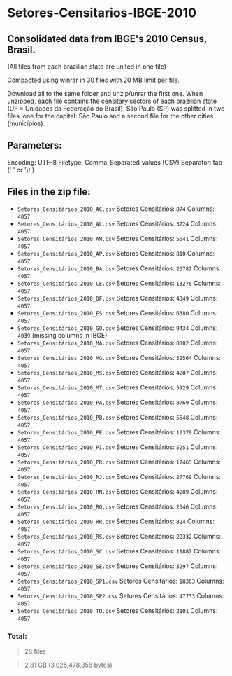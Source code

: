 # Setores-Censitarios-IBGE-2010

## Consolidated data from IBGE's 2010 Census, Brasil.
(All files from each brazilian state are united in one file)

Compacted using winrar in 30 files with 20 MB limit per file.

Download all to the same folder and unzip/unrar the first one.
When unzipped, each file contains the censitary sectors of each brazilian state (UF = Unidades da Federação do Brasil). São Paulo (SP) was splitted in two files, one for the capital: São Paulo and a second file for the other cities (municípios).

## Parameters:
Encoding: UTF-8
Filetype: Comma-Separated_values (CSV)
Separator: tab ('  ' or '\t')

## Files in the zip file:

* `Setores_Censitários_2010_AC.csv` Setores Censitários:	 `874` 	Columns: `4057`
* `Setores_Censitários_2010_AL.csv` Setores Censitários:	 `3724` 	Columns: `4057`
* `Setores_Censitários_2010_AM.csv` Setores Censitários:	 `5641` 	Columns: `4057`
* `Setores_Censitários_2010_AP.csv` Setores Censitários:	 `810` 	Columns: `4057`
* `Setores_Censitários_2010_BA.csv` Setores Censitários:	 `23782` 	Columns:	`4057`
* `Setores_Censitários_2010_CE.csv` Setores Censitários:	 `13276` 	Columns:	`4057`
* `Setores_Censitários_2010_DF.csv` Setores Censitários:	 `4349` 	Columns:	`4057`
* `Setores_Censitários_2010_ES.csv` Setores Censitários:	 `6380` 	Columns:	`4057`
* `Setores_Censitários_2010_GO.csv`	Setores Censitários:	 `9434` 	Columns:	`4039` (missing columns in IBGE)
* `Setores_Censitários_2010_MA.csv` Setores Censitários:	 `8802` 	Columns:	`4057`
* `Setores_Censitários_2010_MG.csv`	Setores Censitários:	 `32564` 	Columns:	`4057`
* `Setores_Censitários_2010_MS.csv`	Setores Censitários:	 `4207` 	Columns:	`4057`
* `Setores_Censitários_2010_MT.csv`	Setores Censitários:	 `5929` 	Columns:	`4057`
* `Setores_Censitários_2010_PA.csv` 	Setores Censitários:	 `8769` 	Columns:	`4057`
* `Setores_Censitários_2010_PB.csv`	Setores Censitários:	 `5548` 	Columns:	`4057`
* `Setores_Censitários_2010_PE.csv`	Setores Censitários:	 `12379` 	Columns:	`4057`
* `Setores_Censitários_2010_PI.csv`	Setores Censitários:	 `5251` 	Columns:	`4057`
* `Setores_Censitários_2010_PR.csv`	Setores Censitários:	 `17465` 	Columns:	`4057`
* `Setores_Censitários_2010_RJ.csv`	Setores Censitários:	 `27769` 	Columns:	`4057`
* `Setores_Censitários_2010_RN.csv`	Setores Censitários:	 `4289` 	Columns:	`4057`
* `Setores_Censitários_2010_RO.csv`	Setores Censitários:	 `2346` 	Columns:	`4057`
* `Setores_Censitários_2010_RR.csv`	Setores Censitários:	 `824`	Columns:	`4057`
* `Setores_Censitários_2010_RS.csv`	Setores Censitários:	 `22332`	Columns:	`4057`
* `Setores_Censitários_2010_SC.csv`	Setores Censitários:	 `11882`	Columns:	`4057`
* `Setores_Censitários_2010_SE.csv`	Setores Censitários:	 `3297` 	Columns:	`4057`
* `Setores_Censitários_2010_SP1.csv` Setores Censitários:	 `18363` 	Columns:	`4057`
* `Setores_Censitários_2010_SP2.csv` Setores Censitários:	 `47733` 	Columns:	`4057`
* `Setores_Censitários_2010_TO.csv` Setores Censitários:	 `2101` 	Columns:	`4057`

### Total:

> 28 files

> 2.81 GB (3,025,478,358 bytes)
